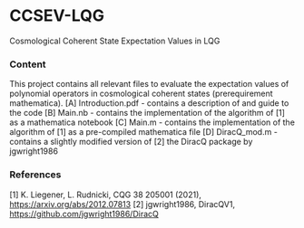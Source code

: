 # CCSEV-LQG
Cosmological Coherent State Expectation Values in LQG


### Content
This project contains all relevant files to evaluate the expectation values of polynomial operators in cosmological coherent states (prerequirement mathematica).
[A] Introduction.pdf - contains a description of and guide to the code
[B] Main.nb - contains the implementation of the algorithm of [1] as a mathematica notebook
[C] Main.m - contains the implementation of the algorithm of [1] as a pre-compiled mathematica file
[D] DiracQ_mod.m - contains a slightly modified version of [2] the DiracQ package by jgwright1986


### References
[1] K. Liegener, L. Rudnicki, CQG 38 205001 (2021), https://arxiv.org/abs/2012.07813
[2] jgwright1986, DiracQV1, https://github.com/jgwright1986/DiracQ
